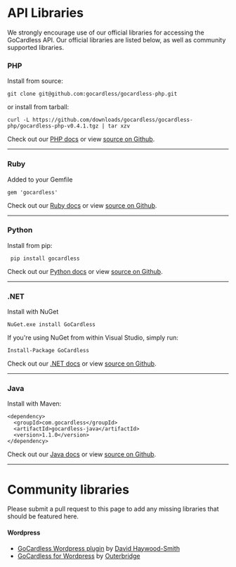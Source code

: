 # API Libraries

We strongly encourage use of our official libraries for accessing the GoCardless API. Our official libraries are listed below, as well as community supported libraries.

### PHP

Install from source:

	git clone git@github.com:gocardless/gocardless-php.git
	
or install from tarball:

	curl -L https://github.com/downloads/gocardless/gocardless-php/gocardless-php-v0.4.1.tgz | tar xzv
	
Check out our [PHP docs]() or view [source on Github]().

---

### Ruby

Added to your Gemfile

	gem 'gocardless'
	
Check out our [Ruby docs]() or view [source on Github]().

---

### Python

Install from pip:

	 pip install gocardless
	 
Check out our [Python docs]() or view [source on Github]().

---

### .NET

Install with NuGet

	NuGet.exe install GoCardless
	
If you're using NuGet from within Visual Studio, simply run:

	Install-Package GoCardless
	
Check out our [.NET docs]() or view [source on Github]().	

---

### Java

Install with Maven:

	<dependency>
	  <groupId>com.gocardless</groupId>
	  <artifactId>gocardless-java</artifactId>
	  <version>1.1.0</version>
	</dependency>
	
Check out our [Java docs]() or view [source on Github]().

---

# Community libraries

Please submit a pull request to this page to add any missing libraries that should be featured here.

#### Wordpress
* [GoCardless Wordpress plugin](https://github.com/DHS/wp-gocardless) by [David Haywood-Smith]()
* [GoCardless for Wordpress](http://codecanyon.net/item/gocardless-for-wordpress-plugin/3207246?ref=outerbridge) by [Outerbridge](http://outerbridge.co.uk/2013/03/gocardless-wordpress-plugin/)


